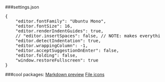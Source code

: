 ###settings.json
<pre>
{
    "editor.fontFamily": "Ubuntu Mono",
    "editor.fontSize": 16,
    "editor.renderIndentGuides": true,
    // "editor.insertSpaces": false, // NOTE: makes everything tabs forever.
    "editor.detectIndentation": true,
    "editor.wrappingColumn": -1,
    "editor.acceptSuggestionOnEnter": false,
    "editor.folding": false,
    "window.restoreFullscreen": true
}
</pre>

###cool packages:
<a target="_blank" href="https://marketplace.visualstudio.com/items?itemName=hnw.vscode-auto-open-markdown-preview">Markdown preview</a>
<a target="_blank" href="https://marketplace.visualstudio.com/items?itemName=robertohuertasm.vscode-icons">File icons</a>
